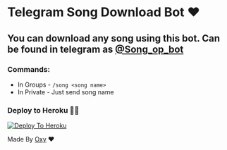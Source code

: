 # Telegram Song Download Bot ❤

## You can download any song using this bot. Can be found in telegram as [@Song_op_bot](https://t.me/Song_op_bot)

### Commands:
- In Groups - `/song <song name>`
- In Private - Just send song name

### Deploy to Heroku 🏃‍♂

[![Deploy To Heroku](https://www.herokucdn.com/deploy/button.svg)](https://heroku.com/deploy?template=https://github.com/)

Made By [Oxy](https://t.me/FallenAngel_xD) ❤️